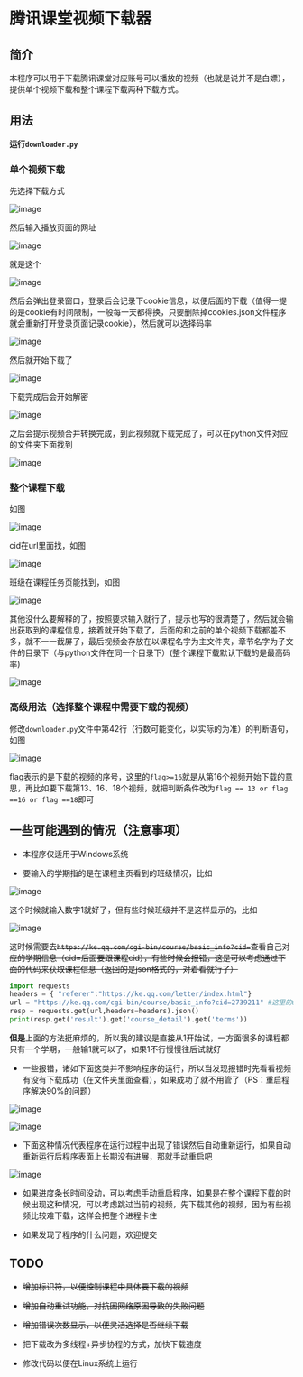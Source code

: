 # 腾讯课堂视频下载器

## 简介 

本程序可以用于下载腾讯课堂对应账号可以播放的视频（也就是说并不是白嫖），提供单个视频下载和整个课程下载两种下载方式。

## 用法

**运行`downloader.py`**

### 单个视频下载

先选择下载方式

![image](https://user-images.githubusercontent.com/87589322/154710343-803e2a84-1703-4b12-a4b8-0d26452567d4.png)

然后输入播放页面的网址

![image](https://user-images.githubusercontent.com/87589322/154710393-2dd7090e-10a8-4072-b70d-cefb47b06a07.png)

就是这个

![image](https://user-images.githubusercontent.com/87589322/154711505-06336fd1-7708-41f6-a778-5bc6b14b4a7e.png)

然后会弹出登录窗口，登录后会记录下cookie信息，以便后面的下载（值得一提的是cookie有时间限制，一般每一天都得换，只要删除掉cookies.json文件程序就会重新打开登录页面记录cookie），然后就可以选择码率

![image](https://user-images.githubusercontent.com/87589322/154711687-aeaf609e-da78-4c6b-a88b-e408acc86d4a.png)

然后就开始下载了

![image](https://user-images.githubusercontent.com/87589322/154711640-19e3e032-274b-4851-a952-897051358471.png)

下载完成后会开始解密

![image](https://user-images.githubusercontent.com/87589322/154711758-9de5c32b-b3f7-4c5d-b45e-b50fb8a98c1c.png)

之后会提示视频合并转换完成，到此视频就下载完成了，可以在python文件对应的文件夹下面找到

![image](https://user-images.githubusercontent.com/87589322/154711768-804c7235-8ebb-4ed5-9e20-fb6a3d838c14.png)

### 整个课程下载

如图

![image](https://user-images.githubusercontent.com/87589322/154711798-900eb872-0a0e-4c51-949a-a1c4e85b4f20.png)

cid在url里面找，如图

![image](https://user-images.githubusercontent.com/87589322/154711818-a523eeb4-042a-471a-9b80-537c93d02bbc.png)

班级在课程任务页能找到，如图

![image](https://user-images.githubusercontent.com/87589322/154711850-e18f85f8-c400-47c5-baf9-78f6e17a47d6.png)

其他没什么要解释的了，按照要求输入就行了，提示也写的很清楚了，然后就会输出获取到的课程信息，接着就开始下载了，后面的和之前的单个视频下载都差不多，就不一一截屏了，最后视频会存放在以课程名字为主文件夹，章节名字为子文件的目录下（与python文件在同一个目录下）(整个课程下载默认下载的是最高码率)

![image](https://user-images.githubusercontent.com/87589322/154711884-611a578d-5b50-4543-836b-4297ab10ab13.png)

### 高级用法（选择整个课程中需要下载的视频）

修改`downloader.py`文件中第42行（行数可能变化，以实际的为准）的判断语句，如图

![image](https://user-images.githubusercontent.com/87589322/154711935-6121e4cb-d2c1-4735-895a-329e373bde93.png)

flag表示的是下载的视频的序号，这里的`flag>=16`就是从第16个视频开始下载的意思，再比如要下载第13、16、18个视频，就把判断条件改为`flag == 13 or flag ==16 or flag ==18`即可

## 一些可能遇到的情况（注意事项）

+ 本程序仅适用于Windows系统

+ 要输入的学期指的是在课程主页看到的班级情况，比如

![image](https://user-images.githubusercontent.com/87589322/154711949-0c19bf11-ab39-4349-8466-58cfe37059cb.png)

  这个时候就输入数字1就好了，但有些时候班级并不是这样显示的，比如

![image](https://user-images.githubusercontent.com/87589322/154711986-35ad5a85-6756-428d-806f-4319c1a525f1.png)

  ~~这时候需要去`https://ke.qq.com/cgi-bin/course/basic_info?cid=`查看自己对应的学期信息（cid=后面要跟课程cid），有些时候会报错，这是可以考虑通过下面的代码来获取课程信息（返回的是json格式的，对着看就行了）~~

  ```python
  import requests
  headers = { "referer":"https://ke.qq.com/letter/index.html"}
  url = "https://ke.qq.com/cgi-bin/course/basic_info?cid=2739211" #这里的url只是例子
  resp = requests.get(url,headers=headers).json()
  print(resp.get('result').get('course_detail').get('terms'))
  ```

  **但是**上面的方法挺麻烦的，所以我的建议是直接从1开始试，一方面很多的课程都只有一个学期，一般输1就可以了，如果1不行慢慢往后试就好

+ 一些报错，诸如下面这类并不影响程序的运行，所以当发现报错时先看看视频有没有下载成功（在文件夹里面查看），如果成功了就不用管了（PS：重启程序解决90%的问题）

![image](https://user-images.githubusercontent.com/87589322/154712066-80dabf6b-e39c-437f-a936-cd5981b0f502.png)

![image](https://user-images.githubusercontent.com/87589322/154712080-6078ea9a-ba15-4133-a800-2fb9376c5376.png)

+ 下面这种情况代表程序在运行过程中出现了错误然后自动重新运行，如果自动重新运行后程序表面上长期没有进展，那就手动重启吧

![image](https://user-images.githubusercontent.com/87589322/154712137-dfcca76a-8b48-4e5c-89e8-853a0d82d940.png)

+ 如果进度条长时间没动，可以考虑手动重启程序，如果是在整个课程下载的时候出现这种情况，可以考虑跳过当前的视频，先下载其他的视频，因为有些视频比较难下载，这样会把整个进程卡住

+ 如果发现了程序的什么问题，欢迎提交

## TODO

+ ~~增加标识符，以便控制课程中具体要下载的视频~~
+ ~~增加自动重试功能，对抗因网络原因导致的失败问题~~
+ ~~增加错误次数显示，以便灵活选择是否继续下载~~

+ 把下载改为多线程+异步协程的方式，加快下载速度
+ 修改代码以便在Linux系统上运行
